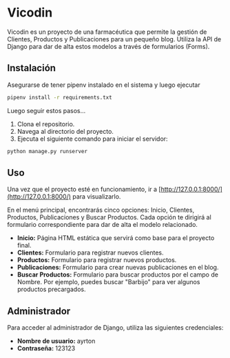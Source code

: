 
# Vicodin

Vicodin es un proyecto de una farmacéutica que permite la gestión de Clientes, Productos y Publicaciones para un pequeño blog. Utiliza la API de Django para dar de alta estos modelos a través de formularios (Forms).

## Instalación
Asegurarse de tener pipenv instalado en el sistema y luego ejecutar

```bash
pipenv install -r requirements.txt
```

Luego seguir estos pasos...

1. Clona el repositorio.
2. Navega al directorio del proyecto.
3. Ejecuta el siguiente comando para iniciar el servidor:

```bash
python manage.py runserver
```

## Uso

Una vez que el proyecto esté en funcionamiento, ir a [http://127.0.0.1:8000/](http://127.0.0.1:8000/) para visualizarlo.

En el menú principal, encontrarás cinco opciones: Inicio, Clientes, Productos, Publicaciones y Buscar Productos. Cada opción te dirigirá al formulario correspondiente para dar de alta el modelo relacionado.

- **Inicio:** Página HTML estática que servirá como base para el proyecto final.
- **Clientes:** Formulario para registrar nuevos clientes.
- **Productos:** Formulario para registrar nuevos productos.
- **Publicaciones:** Formulario para crear nuevas publicaciones en el blog.
- **Buscar Productos:** Formulario para buscar productos por el campo de Nombre. Por ejemplo, puedes buscar "Barbijo" para ver algunos productos precargados.

## Administrador

Para acceder al administrador de Django, utiliza las siguientes credenciales:

- **Nombre de usuario:** ayrton
- **Contraseña:** 123123

